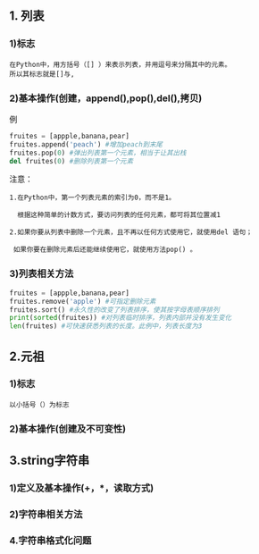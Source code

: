 ## 1. 列表
### 1)标志
    在Python中，用方括号（[] ）来表示列表，并用逗号来分隔其中的元素。
    所以其标志就是[]与,
### 2)基本操作(创建，append(),pop(),del(),拷贝)
 例
```python
fruites = [appple,banana,pear]
fruites.append('peach') #增加peach到末尾
fruites.pop(0) #弹出列表第一个元素，相当于让其出栈
del fruites(0) #删除列表第一个元素
```
注意：

    1.在Python中，第一个列表元素的索引为0，而不是1。
      
      根据这种简单的计数方式，要访问列表的任何元素，都可将其位置减1
    
    2.如果你要从列表中删除一个元素，且不再以任何方式使用它，就使用del 语句；
     
     如果你要在删除元素后还能继续使用它，就使用方法pop() 。

### 3)列表相关方法
```python
fruites = [appple,banana,pear]
fruites.remove('apple') #可指定删除元素
fruites.sort() #永久性的改变了列表排序，使其按字母表顺序排列
print(sorted(fruites)) #对列表临时排序，列表内部并没有发生变化
len(fruites) #可快速获悉列表的长度。此例中，列表长度为3
```
## 2.元祖
### 1)标志
    以小括号（）为标志
### 2)基本操作(创建及不可变性)
## 3.string字符串
### 1)定义及基本操作(+，*，读取方式)
### 2)字符串相关方法
### 4.字符串格式化问题
